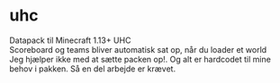 # uhc
Datapack til Minecraft 1.13+ UHC
<br>
Scoreboard og teams bliver automatisk sat op, når du loader et world
<br>
Jeg hjælper ikke med at sætte packen op!. Og alt er hardcodet til mine behov i pakken. Så en del arbejde er krævet.
